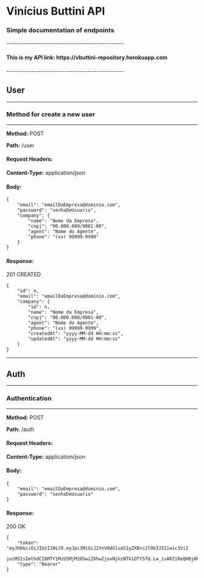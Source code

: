<h1>Vinícius Buttini API</h1>

<h3>Simple documentation of endpoints</h3>
------------------------------------------------
<h4>This is my API link:
<a>https://vbuttini-repository.herokuapp.com</a>
</h4>
------------------------------------------------
<h2> User </h2>

_______________________________________________

<h3> Method for create a new user </h3>

_______________________________________________

<p><strong>Method:</strong> POST</p>
<strong>Path:</strong> /user

<h4>Request Headers:</h4>
<span><strong>Content-Type:</strong> application/json</span>

<h4>Body:</h3>

```
{
    "email": "emailDaEmpresa@dominio.com",
    "password": "senhaDeUsuario",
    "company": {
        "name": "Nome da Empresa",
        "cnpj": "00.000.000/0001-00",
        "agent": "Nome do Agente",
        "phone": "(xx) 99999-9999"
    }
}
```

<h4>Response:</h3>

<p>201 CREATED</p>

```
{
    "id": n,
    "email": "emailDaEmpresa@dominio.com",
    "company": {
        "id": n,
        "name": "Nome da Empresa",
        "cnpj": "00.000.000/0001-00",
        "agent": "Nome do Agente",
        "phone": "(xx) 99999-9999",
        "createdAt": "yyyy-MM-dd HH:mm:ss",
        "updatedAt": "yyyy-MM-dd HH:mm:ss"
    }
}
```

------------------------------------------------
<h2> Auth </h2>

_______________________________________________

<h3> Authentication </h3>

_______________________________________________

<p><strong>Method:</strong> POST</p>
<strong>Path:</strong> /auth

<h4>Request Headers:</h4>
<span><strong>Content-Type:</strong> application/json</span>

<h4>Body:</h3>

```
{
    "email": "emailDaEmpresa@dominio.com",
    "password": "senhaDeUsuario"
}
```

<h4>Response:</h3>

<p>200 OK</p>

```
{
    "token": "eyJhbGciOiJIUzI1NiJ9.eyJpc3MiOiJ2YnV0dGluaS1yZXBvc2l0b3J5Iiwic3ViI
    joiMSIsImlhdCI6MTY1MzU5MjM2OSwiZXhwIjoxNjUzNTk1OTY5fQ.Lw_ivARZiReQH0jOKiyS9UbaMIvft2aXIQLUZZacrgI",
    "type": "Bearer"
}
```